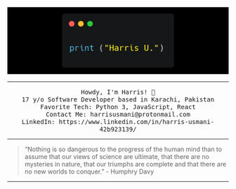 <img src="https://github.com/Harris-Usmani/Harris-Usmani/blob/master/BannerGithub.png"/>
 <hr></hr>
<p align="center">
  <samp>
    Howdy, I'm Harris! 👋 <br>
    17 y/o Software Developer based in Karachi, Pakistan <br>
    Favorite Tech: Python 3, JavaScript, React <br>
    Contact Me: harrisusmani@protonmail.com <br>
    LinkedIn: https://www.linkedin.com/in/harris-usmani-42b923139/ <br>
  </samp>
</p>

---

> “Nothing is so dangerous to the progress of the human mind than to assume that our views of science are ultimate, that there are no mysteries in nature, that our triumphs are complete and that there are no new worlds to conquer.”
> \- Humphry Davy

---
